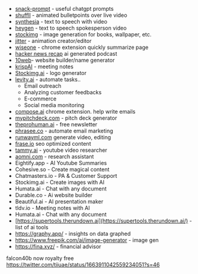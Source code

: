 - [snack-prompt](https://www.snackprompt.com/topic/ai) - useful chatgpt prompts
- [shuffll](https://shuffll.com/) - animated bulletpoints over live video
- [synthesia](https://www.synthesia.io/) - text to speech with video
- [heygen](https://www.heygen.com/) - text to speech spokesperson video 
- [stockimg](https://stockimg.ai/) - image generation for books, wallpaper, etc.
- [jitter](https://jitter.video/) - animation creator/editor
- [wiseone](https://wiseone.io/) - chrome extension quickly summarize page
- [hacker news recap](https://hackernewsrecap.buzzsprout.com/) ai generated podcast
- [10web](https://t.co/vjwOgPahHT)- website builder/name generator
- [krispAI](https://t.co/hWAhyeKHXb) - meeting notes
- [Stockimg.ai](https://t.co/XrVzqMqQwR) - logo generator
- [levity.ai](https://t.co/dIbYHuxm27) - automate tasks.. 
	- Email outreach
	- Analyzing customer feedbacks
	- E-commerce
	- Social media monitoring
- [compose.ai](https://t.co/23S3oXl3bt) chrome extension. help write emails
- [mypitchdeck.com](https://t.co/wSqAbFyEXl) - pitch deck generator
- [theprohuman.ai](https://t.co/yTsVX53eor) - free newsletter
- [phrasee.co](https://t.co/jr4I9huP3W) - automate email marketing
- [runwayml.com](https://t.co/lKROr5Sg66) generate video, editing
- [frase.io](https://t.co/E4sVLL8glL) seo optimized content
- [tammy.ai](https://t.co/QcpYx96To1) - youtube video researcher
- [aomni.com](https://www.aomni.com) - research assistant
- Eightify.app - AI Youtube Summaries  
- Cohesive.so - Create magical content  
- Chatmasters.io - PA & Customer Support
- Stockimg.ai - Create images with AI  
- Humata.ai - Chat with any document
- Durable.co - Ai website builder
- Beautiful.ai - AI presentation maker  
- tldv.io - Meeting notes with AI
- Humata.ai - Chat with any document    
- [https://supertools.therundown.ai](https://supertools.therundown.ai/) - list of ai tools
- https://graphy.app/ - insights on data graphed
- https://www.freepik.com/ai/image-generator - image gen
- https://fina.xyz/ - financial advisor

falcon40b now royalty free
https://twitter.com/tiiuae/status/1663911042559234051?s=46

